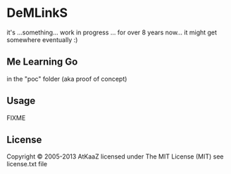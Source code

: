 # DeMLinkS

it's ...something... work in progress ... for over 8 years now... it might get somewhere eventually :)

## Me Learning Go

in the "poc" folder (aka proof of concept)

## Usage

FIXME

## License

Copyright © 2005-2013 AtKaaZ
licensed under The MIT License (MIT) see license.txt file
